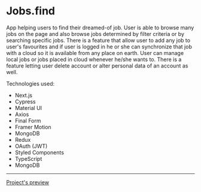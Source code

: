 <h1>Jobs.find</h1>
<p>App helping users to find their dreamed-of job. User is able to browse many jobs on the page and also browse jobs determined by filter criteria or by searching specific jobs. There is a feature that allow user to add any job to user's favourites and if user is logged in he or she can synchronize that job with a cloud so it is available from any place on earth. User can manage local jobs or jobs placed in cloud whenever he/she wants to. There is a feature letting user delete account or alter personal data of an account as well.</p>
<p>Technologies used:</p>
<ul>
  <li>Next.js</li>
  <li>Cypress</li>
  <li>Material UI</li>
  <li>Axios</li>
  <li>Final Form</li>
  <li>Framer Motion</li>
  <li>MongoDB</li>
  <li>Redux</li>
  <li>OAuth (JWT)</li>
  <li>Styled Components</li>
  <li>TypeScript</li>
  <li>MongoDB</li>
</ul>
<hr>
<a href="https://jobs-find.vercel.app/">Project's preview</a>
